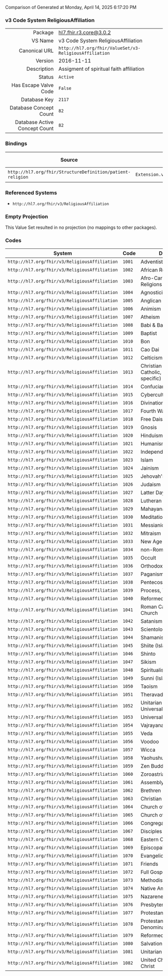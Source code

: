 Comparison of 
Generated at Monday, April 14, 2025 6:17:20 PM

### v3 Code System ReligiousAffiliation

|      |     |
| ---: | --- |
| Package | hl7.fhir.r3.core@3.0.2 |
| VS Name | v3 Code System ReligiousAffiliation |
| Canonical URL | `http://hl7.org/fhir/ValueSet/v3-ReligiousAffiliation` |
| Version | 2016-11-11 |
| Description | Assigment of spiritual faith affiliation |
| Status | `Active` |
| Has Escape Valve Code | `False` |
| Database Key | `2117` |
| Database Concept Count | `82` |
| Database Active Concept Count | `82` |
### Bindings

| Source | Element | Binding | Strength | Element Short |
| ------ | ------- | ------- | -------- | ------------- |
| `http://hl7.org/fhir/StructureDefinition/patient-religion` | `Extension.valueCodeableConcept` | `http://hl7.org/fhir/ValueSet/v3-ReligiousAffiliation` | `Extensible` | Value of extension |

### Referenced Systems

* `http://hl7.org/fhir/v3/ReligiousAffiliation`
### Empty Projection

This Value Set resulted in no projection (no mappings to other packages).

### Codes

| System | Code | Display |
| ------ | ---- | ------- |
| `http://hl7.org/fhir/v3/ReligiousAffiliation` | `1001` | Adventist |
| `http://hl7.org/fhir/v3/ReligiousAffiliation` | `1002` | African Religions |
| `http://hl7.org/fhir/v3/ReligiousAffiliation` | `1003` | Afro-Caribbean Religions |
| `http://hl7.org/fhir/v3/ReligiousAffiliation` | `1004` | Agnosticism |
| `http://hl7.org/fhir/v3/ReligiousAffiliation` | `1005` | Anglican |
| `http://hl7.org/fhir/v3/ReligiousAffiliation` | `1006` | Animism |
| `http://hl7.org/fhir/v3/ReligiousAffiliation` | `1007` | Atheism |
| `http://hl7.org/fhir/v3/ReligiousAffiliation` | `1008` | Babi & Baha'I faiths |
| `http://hl7.org/fhir/v3/ReligiousAffiliation` | `1009` | Baptist |
| `http://hl7.org/fhir/v3/ReligiousAffiliation` | `1010` | Bon |
| `http://hl7.org/fhir/v3/ReligiousAffiliation` | `1011` | Cao Dai |
| `http://hl7.org/fhir/v3/ReligiousAffiliation` | `1012` | Celticism |
| `http://hl7.org/fhir/v3/ReligiousAffiliation` | `1013` | Christian (non-Catholic, non-specific) |
| `http://hl7.org/fhir/v3/ReligiousAffiliation` | `1014` | Confucianism |
| `http://hl7.org/fhir/v3/ReligiousAffiliation` | `1015` | Cyberculture Religions |
| `http://hl7.org/fhir/v3/ReligiousAffiliation` | `1016` | Divination |
| `http://hl7.org/fhir/v3/ReligiousAffiliation` | `1017` | Fourth Way |
| `http://hl7.org/fhir/v3/ReligiousAffiliation` | `1018` | Free Daism |
| `http://hl7.org/fhir/v3/ReligiousAffiliation` | `1019` | Gnosis |
| `http://hl7.org/fhir/v3/ReligiousAffiliation` | `1020` | Hinduism |
| `http://hl7.org/fhir/v3/ReligiousAffiliation` | `1021` | Humanism |
| `http://hl7.org/fhir/v3/ReligiousAffiliation` | `1022` | Independent |
| `http://hl7.org/fhir/v3/ReligiousAffiliation` | `1023` | Islam |
| `http://hl7.org/fhir/v3/ReligiousAffiliation` | `1024` | Jainism |
| `http://hl7.org/fhir/v3/ReligiousAffiliation` | `1025` | Jehovah's Witnesses |
| `http://hl7.org/fhir/v3/ReligiousAffiliation` | `1026` | Judaism |
| `http://hl7.org/fhir/v3/ReligiousAffiliation` | `1027` | Latter Day Saints |
| `http://hl7.org/fhir/v3/ReligiousAffiliation` | `1028` | Lutheran |
| `http://hl7.org/fhir/v3/ReligiousAffiliation` | `1029` | Mahayana |
| `http://hl7.org/fhir/v3/ReligiousAffiliation` | `1030` | Meditation |
| `http://hl7.org/fhir/v3/ReligiousAffiliation` | `1031` | Messianic Judaism |
| `http://hl7.org/fhir/v3/ReligiousAffiliation` | `1032` | Mitraism |
| `http://hl7.org/fhir/v3/ReligiousAffiliation` | `1033` | New Age |
| `http://hl7.org/fhir/v3/ReligiousAffiliation` | `1034` | non-Roman Catholic |
| `http://hl7.org/fhir/v3/ReligiousAffiliation` | `1035` | Occult |
| `http://hl7.org/fhir/v3/ReligiousAffiliation` | `1036` | Orthodox |
| `http://hl7.org/fhir/v3/ReligiousAffiliation` | `1037` | Paganism |
| `http://hl7.org/fhir/v3/ReligiousAffiliation` | `1038` | Pentecostal |
| `http://hl7.org/fhir/v3/ReligiousAffiliation` | `1039` | Process, The |
| `http://hl7.org/fhir/v3/ReligiousAffiliation` | `1040` | Reformed/Presbyterian |
| `http://hl7.org/fhir/v3/ReligiousAffiliation` | `1041` | Roman Catholic Church |
| `http://hl7.org/fhir/v3/ReligiousAffiliation` | `1042` | Satanism |
| `http://hl7.org/fhir/v3/ReligiousAffiliation` | `1043` | Scientology |
| `http://hl7.org/fhir/v3/ReligiousAffiliation` | `1044` | Shamanism |
| `http://hl7.org/fhir/v3/ReligiousAffiliation` | `1045` | Shiite (Islam) |
| `http://hl7.org/fhir/v3/ReligiousAffiliation` | `1046` | Shinto |
| `http://hl7.org/fhir/v3/ReligiousAffiliation` | `1047` | Sikism |
| `http://hl7.org/fhir/v3/ReligiousAffiliation` | `1048` | Spiritualism |
| `http://hl7.org/fhir/v3/ReligiousAffiliation` | `1049` | Sunni (Islam) |
| `http://hl7.org/fhir/v3/ReligiousAffiliation` | `1050` | Taoism |
| `http://hl7.org/fhir/v3/ReligiousAffiliation` | `1051` | Theravada |
| `http://hl7.org/fhir/v3/ReligiousAffiliation` | `1052` | Unitarian-Universalism |
| `http://hl7.org/fhir/v3/ReligiousAffiliation` | `1053` | Universal Life Church |
| `http://hl7.org/fhir/v3/ReligiousAffiliation` | `1054` | Vajrayana (Tibetan) |
| `http://hl7.org/fhir/v3/ReligiousAffiliation` | `1055` | Veda |
| `http://hl7.org/fhir/v3/ReligiousAffiliation` | `1056` | Voodoo |
| `http://hl7.org/fhir/v3/ReligiousAffiliation` | `1057` | Wicca |
| `http://hl7.org/fhir/v3/ReligiousAffiliation` | `1058` | Yaohushua |
| `http://hl7.org/fhir/v3/ReligiousAffiliation` | `1059` | Zen Buddhism |
| `http://hl7.org/fhir/v3/ReligiousAffiliation` | `1060` | Zoroastrianism |
| `http://hl7.org/fhir/v3/ReligiousAffiliation` | `1061` | Assembly of God |
| `http://hl7.org/fhir/v3/ReligiousAffiliation` | `1062` | Brethren |
| `http://hl7.org/fhir/v3/ReligiousAffiliation` | `1063` | Christian Scientist |
| `http://hl7.org/fhir/v3/ReligiousAffiliation` | `1064` | Church of Christ |
| `http://hl7.org/fhir/v3/ReligiousAffiliation` | `1065` | Church of God |
| `http://hl7.org/fhir/v3/ReligiousAffiliation` | `1066` | Congregational |
| `http://hl7.org/fhir/v3/ReligiousAffiliation` | `1067` | Disciples of Christ |
| `http://hl7.org/fhir/v3/ReligiousAffiliation` | `1068` | Eastern Orthodox |
| `http://hl7.org/fhir/v3/ReligiousAffiliation` | `1069` | Episcopalian |
| `http://hl7.org/fhir/v3/ReligiousAffiliation` | `1070` | Evangelical Covenant |
| `http://hl7.org/fhir/v3/ReligiousAffiliation` | `1071` | Friends |
| `http://hl7.org/fhir/v3/ReligiousAffiliation` | `1072` | Full Gospel |
| `http://hl7.org/fhir/v3/ReligiousAffiliation` | `1073` | Methodist |
| `http://hl7.org/fhir/v3/ReligiousAffiliation` | `1074` | Native American |
| `http://hl7.org/fhir/v3/ReligiousAffiliation` | `1075` | Nazarene |
| `http://hl7.org/fhir/v3/ReligiousAffiliation` | `1076` | Presbyterian |
| `http://hl7.org/fhir/v3/ReligiousAffiliation` | `1077` | Protestant |
| `http://hl7.org/fhir/v3/ReligiousAffiliation` | `1078` | Protestant, No Denomination |
| `http://hl7.org/fhir/v3/ReligiousAffiliation` | `1079` | Reformed |
| `http://hl7.org/fhir/v3/ReligiousAffiliation` | `1080` | Salvation Army |
| `http://hl7.org/fhir/v3/ReligiousAffiliation` | `1081` | Unitarian Universalist |
| `http://hl7.org/fhir/v3/ReligiousAffiliation` | `1082` | United Church of Christ |
